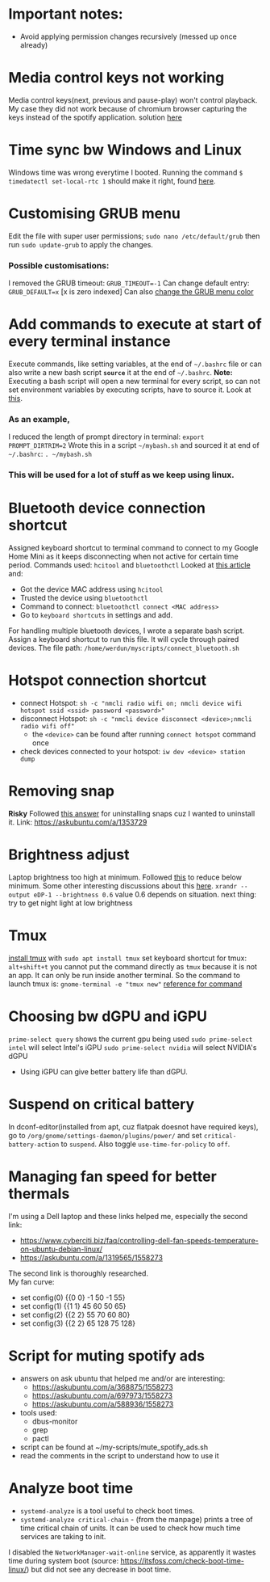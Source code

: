 # Important notes:

- Avoid applying permission changes recursively (messed up once already)

# Media control keys not working

Media control keys(next, previous and pause-play) won't control playback. My case they did not work because of chromium browser capturing the keys instead of the spotify application. solution [here](https://askubuntu.com/a/1384986/1558273)

# Time sync bw Windows and Linux

Windows time was wrong everytime I booted. Running the command
`$ timedatectl set-local-rtc 1`
should make it right, found [here](https://technastic.com/fix-time-between-windows-10-and-ubuntu-in-dual-boot/).

# Customising GRUB menu

Edit the file with super user permissions;
`sudo nano /etc/default/grub`
then run
`sudo update-grub` to apply the changes.

### Possible customisations:

I removed the GRUB timeout:
`GRUB_TIMEOUT=-1`
Can change default entry:
`GRUB_DEFAULT=x` \[x is zero indexed\]
Can also [change the GRUB menu color](https://askubuntu.com/a/82223/1558273)

# Add commands to execute at start of every terminal instance

Execute commands, like setting variables, at the end of `~/.bashrc` file or can also write a new bash script **`source`** it at the end of `~/.bashrc`.
**Note:** Executing a bash script will open a new terminal for every script, so can not set environment variables by executing scripts, have to source it. Look at [this](https://superuser.com/a/176788/1655640).

### As an example,

I reduced the length of prompt directory in terminal:
`export PROMPT_DIRTRIM=2`
Wrote this in a script `~/mybash.sh` and sourced it at end of `~/.bashrc`:
`. ~/mybash.sh`

### This will be used for a lot of stuff as we keep using linux.

# Bluetooth device connection shortcut

Assigned keyboard shortcut to terminal command to connect to my Google Home Mini as it keeps disconnecting when not active for certain time period.
Commands used:
`hcitool` and `bluetoothctl`
Looked at [this article](https://simpleit.rocks/linux/shell/connect-to-bluetooth-from-cli/) and:

- Got the device MAC address using `hcitool`
- Trusted the device using `bluetoothctl`
- Command to connect: `bluetoothctl connect <MAC address>`
- Go to `keyboard shortcuts` in settings and add.

For handling multiple bluetooth devices, I wrote a separate bash script. Assign a keyboard shortcut to run this file. It will cycle through paired devices. The file path: `/home/werdun/myscripts/connect_bluetooth.sh`

# Hotspot connection shortcut

- connect Hotspot: `sh -c "nmcli radio wifi on; nmcli device wifi hotspot ssid <ssid> password <password>"`
- disconnect Hotspot: `sh -c "nmcli device disconnect <device>;nmcli radio wifi off"`
    - the `<device>` can be found after running `connect hotspot` command once
- check devices connected to your hotspot: `iw dev <device> station dump`

# Removing snap

**Risky**
Followed [this answer](https://askubuntu.com/a/1353729) for uninstalling snaps cuz I wanted to uninstall it.
Link: https://askubuntu.com/a/1353729

# Brightness adjust

Laptop brightness too high at minimum. Followed [this](https://askubuntu.com/a/909392/1558273) to reduce below minimum. Some other interesting discussions about this [here](https://askubuntu.com/questions/62249/how-do-you-change-brightness-color-and-sharpness-from-command-line).
`xrandr --output eDP-1 --brightness 0.6`
value 0.6 depends on situation.
next thing: try to get night light at low brightness

# Tmux

[install tmux](https://linuxize.com/post/getting-started-with-tmux/) with `sudo apt install tmux`
set keyboard shortcut for tmux: `alt+shift+t`
you cannot put the command directly as `tmux` because it is not an app. It can only be run inside another terminal. So the command to launch tmux is:
`gnome-terminal -e "tmux new"`
[reference for command](https://stackoverflow.com/a/53721298/17819859)

# Choosing bw dGPU and iGPU

`prime-select query` shows the current gpu being used
`sudo prime-select intel` will select Intel's iGPU
`sudo prime-select nvidia` will select NVIDIA's dGPU

- Using iGPU can give better battery life than dGPU.

# Suspend on critical battery

In dconf-editor(installed from apt, cuz flatpak doesnot have required keys), go to `/org/gnome/settings-daemon/plugins/power/`
and set `critical-battery-action` to `suspend`. Also toggle `use-time-for-policy` to `off`.

# Managing fan speed for better thermals

I'm using a Dell laptop and these links helped me, especially the second link:
- https://www.cyberciti.biz/faq/controlling-dell-fan-speeds-temperature-on-ubuntu-debian-linux/
- https://askubuntu.com/a/1319565/1558273

The second link is thoroughly researched.<br>
My fan curve:
- set config(0)   {{0 0}  -1  50  -1  55}
- set config(1)   {{1 1}  45  60  50  65}
- set config(2)   {{2 2}  55  70  60  80}
- set config(3)   {{2 2}  65 128  75 128}


# Script for muting spotify ads

- answers on ask ubuntu that helped me and/or are interesting:
    - https://askubuntu.com/a/368875/1558273
    - https://askubuntu.com/a/697973/1558273
    - https://askubuntu.com/a/588936/1558273
- tools used:
    - dbus-monitor
    - grep
    - pactl
- script can be found at ~/my-scripts/mute\_spotify\_ads.sh
- read the comments in the script to understand how to use it

# Analyze boot time
- `systemd-analyze` is a tool useful to check boot times.
- `systemd-analyze critical-chain` - (from the manpage) prints a tree of time critical chain of units. It can be used to check how much time services are taking to init.

I disabled the `NetworkManager-wait-online` service, as apparently it wastes time during system boot (source: https://itsfoss.com/check-boot-time-linux/) but did not see any decrease in boot time.